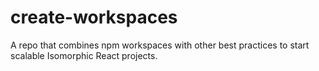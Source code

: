 # create-workspaces
A repo that combines npm workspaces with other best practices to start scalable Isomorphic React projects.
